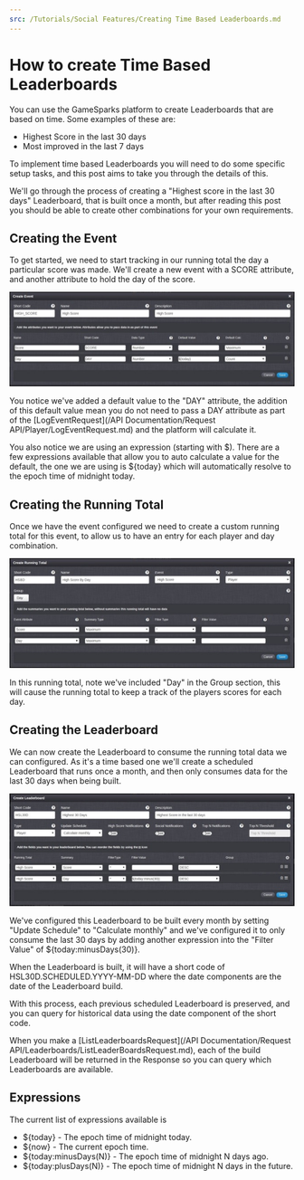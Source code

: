 ```yaml
---
src: /Tutorials/Social Features/Creating Time Based Leaderboards.md
---
```


# How to create Time Based Leaderboards

You can use the GameSparks platform to create Leaderboards that are based on time. Some examples of these are:

  * Highest Score in the last 30 days
  * Most improved in the last 7 days


To implement time based Leaderboards you will need to do some specific setup tasks, and this post aims to take you through the details of this.

We'll go through the process of creating a "Highest score in the last 30 days" Leaderboard, that is built once a month, but after reading this post you should be able to create other combinations for your own requirements.

## Creating the Event

To get started, we need to start tracking in our running total the day a particular score was made. We'll create a new event with a SCORE attribute, and another attribute to hold the day of the score.

![](img/TimeLDR/1.jpg)

You notice we've added a default value to the "DAY" attribute, the addition of this default value mean you do not need to pass a DAY attribute as part of the [LogEventRequest](/API Documentation/Request API/Player/LogEventRequest.md) and the platform will calculate it.

You also notice we are using an expression (starting with $). There are a few expressions available that allow you to auto calculate a value for the default, the one we are using is ${today} which will automatically resolve to the epoch time of midnight today.

## Creating the Running Total

Once we have the event configured we need to create a custom running total for this event, to allow us to have an entry for each player and day combination.

![](img/TimeLDR/2.jpg)

In this running total, note we've included "Day" in the Group section, this will cause the running total to keep a track of the players scores for each day.

## Creating the Leaderboard

We can now create the Leaderboard to consume the running total data we can configured. As it's a time based one we'll create a scheduled Leaderboard that runs once a month, and then only consumes data for the last 30 days when being built.

![](img/TimeLDR/3.jpg)

We've configured this Leaderboard to be built every month by setting "Update Schedule" to "Calculate monthly" and we've configured it to only consume the last 30 days by adding another expression into the "Filter Value" of ${today:minusDays(30)}.

When the Leaderboard is built, it will have a short code of HSL30D.SCHEDULED.YYYY-MM-DD where the date components are the date of the Leaderboard build.

With this process, each previous scheduled Leaderboard is preserved, and you can query for historical data using the date component of the short code.

When you make a [ListLeaderboardsRequest](/API Documentation/Request API/Leaderboards/ListLeaderBoardsRequest.md), each of the build Leaderboard will be returned in the Response so you can query which Leaderboards are available.

## Expressions

The current list of expressions available is

  * ${today} - The epoch time of midnight today.
  * ${now} - The current epoch time.
  * ${today:minusDays(N)} - The epoch time of midnight N days ago.
  * ${today:plusDays(N)} - The epoch time of midnight N days in the future.
